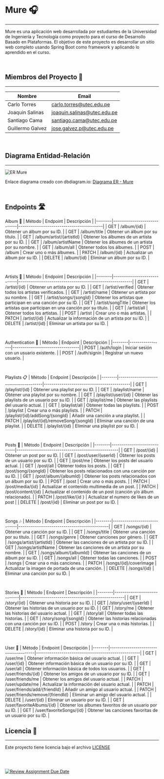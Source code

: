 # Mure 🎧
___

Mure es una aplicación web desarrollada por estudiantes de la Universidad de Ingeniería y Tecnología como proyecto para el curso de Desarrollo Basado en Plataformas.
El objetivo de este proyecto es desarrollar un sitio web completo usando Spring Boot como framework y aplicando lo aprendido en el curso.

<br>

## Miembros del Proyecto 🤝
___
| Nombre           | Email                                                            |
|------------------|------------------------------------------------------------------|
| Carlo Torres     | [carlo.torres@utec.edu.pe](mailto:carlo.torres@utec.edu.pe)      |
| Joaquin Salinas  | [joaquin.salinas@utec.edu.pe](mailto:joaquin.salinas@utec.edu.pe)|
| Santiago Cama    | [santiago.cama@utec.edu.pe](mailto:santiago.cama@utec.edu.pe)    |
| Guillermo Galvez | [jose.galvez.p@utec.edu.pe](mailto:jose.galvez.p@utec.edu.pe)    |

<br>

## Diagrama Entidad-Relación
___
![ER Mure](https://github.com/CS2031-DBP/proyecto-backend-mure/assets/103973127/ff8383b6-20db-47af-bd95-5b0319a2a587)


Enlace diagrama creado con dbdiagram.io: [Diagrama ER - Mure](https://dbdiagram.io/d/Back-end-Mure-6652f2a3f84ecd1d22280266)

<br>

## Endpoints 🛣️

Album 🎵
| Método | Endpoint                    | Descripción                               |
|--------|-----------------------------|-------------------------------------------|
| GET    | /album/{id}                 | Obtener un álbum por su ID.               |
| GET    | /album/title                | Obtener un álbum por su título.           |
| GET    | /album/artist/{artistId}    | Obtener los álbumes de un artista por su ID. |
| GET    | /album/artistName           | Obtener los álbumes de un artista por su nombre. |
| GET    | /album/all                  | Obtener todos los álbumes.                |
| POST   | /album                      | Crear uno o más álbumes.                  |
| PATCH  | /album/{id}                 | Actualizar un álbum por su ID.            |
| DELETE | /album/{id}                 | Eliminar un álbum por su ID.              |

<br>

Artists 🎤
| Método | Endpoint                    | Descripción                                              |
|--------|-----------------------------|----------------------------------------------------------|
| GET    | /artist/{id}                | Obtener un artista por su ID.                            |
| GET    | /artist/verified            | Obtener todos los artistas verificados.                  |
| GET    | /artist/name                | Obtener un artista por su nombre.                        |
| GET    | /artist/songs/{songId}      | Obtener los artistas que participan en una canción por su ID. |
| GET    | /artist/songTitle           | Obtener los artistas que participan en una canción por su título. |
| GET    | /artist/all                 | Obtener todos los artistas.                              |
| POST   | /artist                     | Crear uno o más artistas.                                |
| PATCH  | /artist/{id}                | Actualizar la información de un artista por su ID.       |
| DELETE | /artist/{id}                | Eliminar un artista por su ID.                           |

<br>

Authentication 🔐
| Método | Endpoint        | Descripción                      |
|--------|-----------------|----------------------------------|
| POST   | /auth/login     | Iniciar sesión con un usuario existente. |
| POST   | /auth/signin    | Registrar un nuevo usuario.      |

<br>

Playlists 📋
| Método | Endpoint                              | Descripción                                |
|--------|---------------------------------------|--------------------------------------------|
| GET    | /playlist/{id}                        | Obtener una playlist por su ID.            |
| GET    | /playlist/name                        | Obtener una playlist por su nombre.        |
| GET    | /playlist/user/{id}                   | Obtener las playlists de un usuario por su ID. |
| GET    | /playlist/me                          | Obtener las playlists del usuario actual.  |
| GET    | /playlist/all                         | Obtener todas las playlists.               |
| POST   | /playlist                             | Crear una o más playlists.                 |
| PATCH  | /playlist/{id}/addSong/{songId}       | Añadir una canción a una playlist.         |
| PATCH  | /playlist/{id}/removeSong/{songId}    | Eliminar una canción de una playlist.      |
| DELETE | /playlist/{id}                        | Eliminar una playlist por su ID.           |

<br>

Posts 📝
| Método | Endpoint                    | Descripción                                        |
|--------|-----------------------------|----------------------------------------------------|
| GET    | /post/{id}                  | Obtener un post por su ID.                         |
| GET    | /post/user/{userId}         | Obtener los posts de un usuario por su ID.         |
| GET    | /post/me                    | Obtener los posts del usuario actual.              |
| GET    | /post/all                   | Obtener todos los posts.                           |
| GET    | /post/song/{songId}         | Obtener los posts relacionados con una canción por su ID. |
| GET    | /post/album/{albumId}       | Obtener los posts relacionados con un álbum por su ID. |
| POST   | /post                       | Crear uno o más posts.                             |
| PATCH  | /post/media/{id}            | Actualizar el contenido multimedia de un post.     |
| PATCH  | /post/content/{id}          | Actualizar el contenido de un post (canción y/o álbum relacionado). |
| PATCH  | /post/like/{id  }           | Actualizar el numero de likes de un post     |
| DELETE | /post/{id}                  | Eliminar un post por su ID.                        |

<br>

Songs 🎶
| Método | Endpoint                    | Descripción                                  |
|--------|-----------------------------|----------------------------------------------|
| GET    | /songs/{id}                 | Obtener una canción por su ID.               |
| GET    | /songs/title                | Obtener una canción por su título.           |
| GET    | /songs/genre                | Obtener canciones por género.                |
| GET    | /songs/artist/{artistId}    | Obtener las canciones de un artista por su ID. |
| GET    | /songs/artistName           | Obtener las canciones de un artista por su nombre. |
| GET    | /songs/album/{albumId}      | Obtener las canciones de un álbum por su ID. |
| GET    | /songs/all                  | Obtener todas las canciones.                 |
| POST   | /songs                      | Crear una o más canciones.                   |
| PATCH  | /songs/{id}/coverImage      | Actualizar la imagen de portada de una canción. |
| DELETE | /songs/{id}                 | Eliminar una canción por su ID.              |

<br>

Stories 📖
| Método | Endpoint                    | Descripción                                         |
|--------|-----------------------------|-----------------------------------------------------|
| GET    | /story/{id}                 | Obtener una historia por su ID.                     |
| GET    | /story/user/{userId}        | Obtener las historias de un usuario por su ID.      |
| GET    | /story/me                   | Obtener las historias del usuario actual.           |
| GET    | /story/all                  | Obtener todas las historias.                        |
| GET    | /story/song/{songId}        | Obtener las historias relacionadas con una canción por su ID. |
| POST   | /story                      | Crear una o más historias.                          |
| DELETE | /story/{id}                 | Eliminar una historia por su ID.                    |

<br>

User 👤
| Método | Endpoint                              | Descripción                                         |
|--------|---------------------------------------|-----------------------------------------------------|
| GET    | /user/me                              | Obtener información básica del usuario actual.      |
| GET    | /user/{id}                            | Obtener información básica de un usuario por su ID. |
| GET    | /user/all                             | Obtener información básica de todos los usuarios.   |
| GET    | /user/friends/{id}                    | Obtener los amigos de un usuario por su ID.         |
| GET    | /user/friends/me                      | Obtener los amigos del usuario actual.              |
| PATCH  | /user/update/me                       | Actualizar la información del usuario actual.       |
| PATCH  | /user/friends/add/{friendId}          | Añadir un amigo al usuario actual.                  |
| PATCH  | /user/friends/remove/{friendId}       | Eliminar un amigo del usuario actual.               |
| DELETE | /user/{id}                            | Eliminar un usuario por su ID.                      |
| GET    | /user/favoriteAlbums/{id}             | Obtener los albumes favoritos de un usuario por su ID. |
| GET    | /user/favoriteSongs/{id}              | Obtener las canciones favoritas de un usuario por su ID. |

## Licencia 📝
___
Este proyecto tiene licencia bajo el archivo [LICENSE](https://github.com/CS2031-DBP/proyecto-backend-mure/blob/main/LICENSE)

<br>

<br>

[![Review Assignment Due Date](https://classroom.github.com/assets/deadline-readme-button-24ddc0f5d75046c5622901739e7c5dd533143b0c8e959d652212380cedb1ea36.svg)](https://classroom.github.com/a/XbBOibGW)
